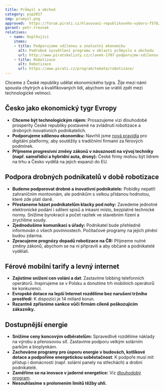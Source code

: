 ```yaml
---
title: Průmysl a obchod
category: psp2017
img: prumysl.png
approved:  https://forum.pirati.cz/hlasovani-republikoveho-vyboru-f578/rv-22-2017-program-2017-prumysl-a-obchod-r-h-1-k-t36874-10.html
garant: petr.tresnak
relatives:
  - name: Doplňující
    items:
    - title: Podporujeme sdílenou a znalostní ekonomiku
      alt: Podrobné vysvětlení programu v oblasti průmyslu a obchodu
      url: http://www.piratskelisty.cz/clanek-1707-podporujme-sdilenou-a-znalostni-ekonomiku
    - title: Robotizace
      alt: Robotizace
      url: https://www.pirati.cz/program/temata/robotizace/  
---
```


Chceme z České republiky udělat ekonomického tygra. Žije mezi námi spousta chytrých a kvalifikovaných lidí, abychom se vrátili zpět mezi technologické velmoci.

## Česko jako ekonomický tygr Evropy

* **Chceme být technologickým rájem:** Prosazujeme vizi dlouhodobé prosperity České republiky postavené na zvládnutí robotizace a drobných inovativních podnikatelích.
* **Podporujeme sdílenou ekonomiku:** Navrhli jsme [nová pravidla](https://praha.pirati.cz/sdilena-ekonomika.html) pro digitální platformy, aby soutěžily s tradičními firmami za férových podmínek.
* **Přijmeme progresivní změny zákonů v návaznosti na vývoj techniky (např. samořídící a hybridní auta, drony):** České firmy mohou být lídrem na trhu a Česko vydělá na jejich expanzi do EU.

## Podpora drobných podnikatelů v době robotizace

* **Budeme podporovat drobné a inovativní podnikatele:** Pobídky nepatří zahraničním montovnám, ale podnikům s velkou přidanou hodnotou, které zde platí daně.
* **Přestaneme házet podnikatelům klacky pod nohy:** Zavedeme jednotné elektronické podání i sdílení spisů a inkasní místo, bezplatné technické normy. Snížíme byrokracii a počet razítek ve stavebním řízení a zrychlíme soudy.
* **Zjednodušíme komunikaci s úřady:** Podnikatel bude přehledně informován o všech povinnostech. Počítačové programy na jejich plnění budou zdarma.
* **Zpracujeme prognózy dopadů robotizace na ČR:** Přijmeme nutné změny zákonů, abychom se na ni připravili a aby občané a podnikatelé vydělali.

## Férové mobilní tarify a levný internet

* **Zajistíme snížení cen volání a dat**: Zastavíme lobbing telefonních operátorů. Inspirujeme se v Polsku a donutíme trh mobilních operátorů ke konkurenci.
* **Evropské dotace na lepší Internet rozdělíme bez narušení tržního prostředí**: K dispozici je 14 miliard korun.
* **Razantně zpřísníme sankce vůči firmám cíleně poškozujícím zákazníky.**

## Dostupnější energie

* **Snížíme ceny koncovým odběratelům:** Spravedlivě rozdělíme náklady na výrobu a přenosovou síť. Zastavíme podporu velkým solárním parkům a bioplynkám.
* **Zachováme programy pro úsporu energie v budovách, kotlíkové dotace a podpoříme energetickou soběstačnost**: K podpoře musí mít přístup i domácnosti (např. solární panely na střechách) a drobní podnikatelé.
* **Zaměříme se na inovace v jaderné energetice:** Viz [dlouhodobý program](https://www.pirati.cz/program/dlouhodoby/energetika/).
* **Nesouhlasíme s prolomením limitů těžby uhlí.**
